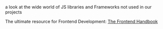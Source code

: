 a look at the wide world of JS libraries and Frameworks not used in our projects

The ultimate resource for Frontend Development: [The Frontend Handbook](https://frontendmasters.gitbooks.io/front-end-developer-handbook-2018/)